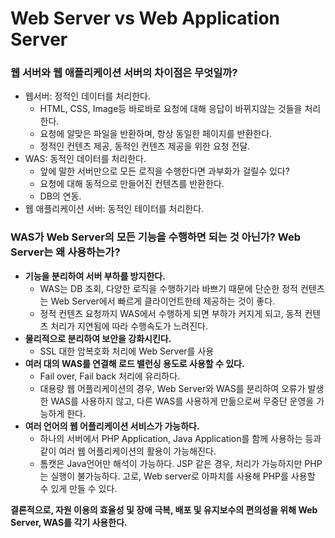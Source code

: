 # Web Server vs Web Application Server

### 웹 서버와 웹 애플리케이션 서버의 차이점은 무엇일까?

- 웹서버: 정적인 데이터를 처리한다.
    - HTML, CSS, Image등 바로바로 요청에 대해 응답이 바뀌지않는 것들을 처리한다.
    - 요청에 알맞은 파일을 반환하며, 항상 동일한 페이지를 반환한다.
    - 정적인 컨텐츠 제공, 동적인 컨텐츠 제공을 위한 요청 전달.
- WAS: 동적인 데이터를 처리한다.
    - 앞에 말한 서버만으로 모든 로직을 수행한다면 과부화가 걸릴수 있다?
    - 요청에 대해 동적으로 만들어진 컨텐츠를 반환한다.
    - DB의 연동.
- 웹 애플리케이션 서버: 동적인 테이터를 처리한다.

### **WAS가 Web Server의 모든 기능을 수행하면 되는 것 아닌가? Web Server는 왜 사용하는가?**

- **기능을 분리하여 서버 부하를 방지한다.**
    - WAS는 DB 조회, 다양한 로직을 수행하기라 바쁘기 때문에 단순한 정적 컨텐츠는 Web Server에서 빠르게 클라이언트한테 제공하는 것이 좋다.
    - 정적 컨텐츠 요청까지 WAS에서 수행하게 되면 부하가 커지게 되고, 동적 컨텐츠 처리가 지연됨에 따라 수행속도가 느려진다.
- **물리적으로 분리하여 보안을 강화시킨다.**
    - SSL 대한 암복호화 처리에 Web Server를 사용
- **여러 대의 WAS를 연결해 로드 밸런싱 용도로 사용할 수 있다.**
    - Fail over, Fail back 처리에 유리하다.
    - 대용량 웹 어플리케이션의 경우, Web Server와 WAS를 분리하여 오류가 발생한 WAS를 사용하지 않고, 다른 WAS를 사용하게 만듦으로써 무중단 운영을 가능하게 한다.
- **여러 언어의 웹 어플리케이션 서비스가 가능하다.**
    - 하나의 서버에서 PHP Application, Java Application를 함께 사용하는 등과 같이 여러 웹 어플리케이션의 활용이 가능해진다.
    - 톰캣은 Java언어만 해석이 가능하다. JSP 같은 경우, 처리가 가능하지만 PHP는 실행이 불가능하다. 고로, Web server로 아파치를 사용해 PHP를 사용할 수 있게 만들 수 있다.

**결론적으로, 자원 이용의 효율성 및 장애 극복, 배포 및 유지보수의 편의성을 위해 Web Server, WAS를 각기 사용한다.**